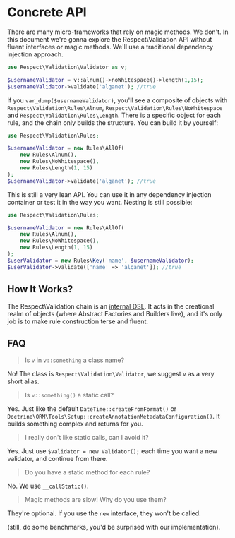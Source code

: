 # Concrete API

There are many micro-frameworks that rely on magic methods. We don't. In this
document we're gonna explore the Respect\Validation API without fluent interfaces
or magic methods. We'll use a traditional dependency injection approach.

```php
use Respect\Validation\Validator as v;

$usernameValidator = v::alnum()->noWhitespace()->length(1,15);
$usernameValidator->validate('alganet'); //true
```

If you `var_dump($usernameValidator)`, you'll see a composite of objects with
`Respect\Validation\Rules\Alnum`, `Respect\Validation\Rules\NoWhitespace` and
`Respect\Validation\Rules\Length`. There is a specific object for each rule, and
the chain only builds the structure. You can build it by yourself:

```php
use Respect\Validation\Rules;

$usernameValidator = new Rules\AllOf(
    new Rules\Alnum(),
    new Rules\NoWhitespace(),
    new Rules\Length(1, 15)
);
$usernameValidator->validate('alganet'); //true
```

This is still a very lean API. You can use it in any dependency injection
container or test it in the way you want. Nesting is still possible:

```php
use Respect\Validation\Rules;

$usernameValidator = new Rules\AllOf(
    new Rules\Alnum(),
    new Rules\NoWhitespace(),
    new Rules\Length(1, 15)
);
$userValidator = new Rules\Key('name', $usernameValidator);
$userValidator->validate(['name' => 'alganet']); //true
```

## How It Works?

The Respect\Validation chain is an
[internal DSL](http://martinfowler.com/bliki/InternalDslStyle.html).
It acts in the creational realm of objects (where Abstract Factories and Builders
live), and it's only job is to make rule construction terse and fluent.

## FAQ

> Is `v` in `v::something` a class name?

No! The class is `Respect\Validation\Validator`, we suggest `v` as a very short alias.

> Is `v::something()` a static call?

Yes. Just like the default `DateTime::createFromFormat()` or
`Doctrine\ORM\Tools\Setup::createAnnotationMetadataConfiguration()`. It builds
something complex and returns for you.

> I really don't like static calls, can I avoid it?

Yes. Just use `$validator = new Validator();` each time you want a new validator,
and continue from there.

> Do you have a static method for each rule?

No. We use `__callStatic()`.

> Magic methods are slow! Why do you use them?

They're optional. If you use the `new` interface, they won't be called.

(still, do some benchmarks, you'd be surprised with our implementation).
